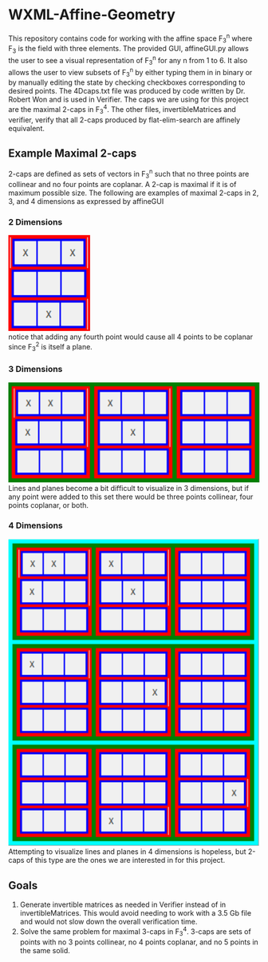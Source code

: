 # WXML-Affine-Geometry
This repository contains code for working with the affine space F<sub>3</sub><sup>n</sup> where F<sub>3</sub> is the field with three elements. The provided GUI, affineGUI.py allows the user to see a visual representation of F<sub>3</sub><sup>n</sup> for any n from 1 to 6. It also allows the user to view subsets of F<sub>3</sub><sup>n</sup> by either typing them in in binary or by manually editing the state by checking checkboxes corresponding to desired points. The 4Dcaps.txt file was produced by code written by Dr. Robert Won and is used in Verifier. The caps we are using for this project are the maximal 2-caps in F<sub>3</sub><sup>4</sup>. The other files, invertibleMatrices and verifier, verify that all 2-caps produced by flat-elim-search are affinely equivalent.

## Example Maximal 2-caps
2-caps are defined as sets of vectors in F<sub>3</sub><sup>n</sup> such that no three points are collinear and no four points are coplanar. A 2-cap is maximal if it is of maximum possible size. The following are examples of maximal 2-caps in 2, 3, and 4 dimensions as expressed by affineGUI

### 2 Dimensions
![](results/2D2cap.PNG)
</br>notice that adding any fourth point would cause all 4 points to be coplanar since F<sub>3</sub><sup>2</sup> is itself a plane.

### 3 Dimensions
![](results/3D2cap.PNG)
</br> Lines and planes become a bit difficult to visualize in 3 dimensions, but if any point were added to this set there would be three points collinear, four points coplanar, or both.

### 4 Dimensions
![](results/4D2cap.PNG)
</br>Attempting to visualize lines and planes in 4 dimensions is hopeless, but 2-caps of this type are the ones we are interested in for this project.

## Goals
1) Generate invertible matrices as needed in Verifier instead of in invertibleMatrices. This would avoid needing to work with a 3.5 Gb file and would not slow down the overall verification time.
2) Solve the same problem for maximal 3-caps in F<sub>3</sub><sup>4</sup>. 3-caps are sets of points with no 3 points collinear, no 4 points coplanar, and no 5 points in the same solid.
